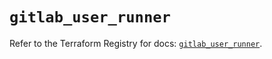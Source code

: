 # `gitlab_user_runner`

Refer to the Terraform Registry for docs: [`gitlab_user_runner`](https://registry.terraform.io/providers/gitlabhq/gitlab/17.8.0/docs/resources/user_runner).
